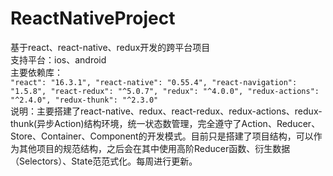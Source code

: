 # ReactNativeProject</br>
基于react、react-native、redux开发的跨平台项目</br>
支持平台：ios、android</br>
主要依赖库：</br>
    `"react": "16.3.1",
    "react-native": "0.55.4",
    "react-navigation": "1.5.8",
    "react-redux": "^5.0.7",
    "redux": "^4.0.0",
    "redux-actions": "^2.4.0",
    "redux-thunk": "^2.3.0"`</br>
说明：主要搭建了react-native、redux、react-redux、redux-actions、redux-thunk(异步Action)结构环境，统一状态数管理，完全遵守了Action、Reducer、Store、Container、Component的开发模式。目前只是搭建了项目结构，可以作为其他项目的规范结构，之后会在其中使用高阶Reducer函数、衍生数据（Selectors）、State范范式化。每周进行更新。</br>
